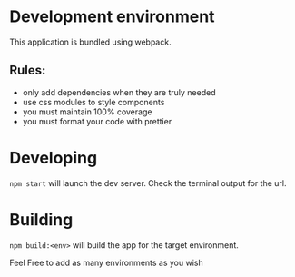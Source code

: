 # Development environment

This application is bundled using webpack.

## Rules:

- only add dependencies when they are truly needed
- use css modules to style components
- you must maintain 100% coverage
- you must format your code with prettier

# Developing

`npm start` will launch the dev server. Check the terminal output for the url.

# Building

`npm build:<env>` will build the app for the target environment.

Feel Free to add as many environments as you wish
